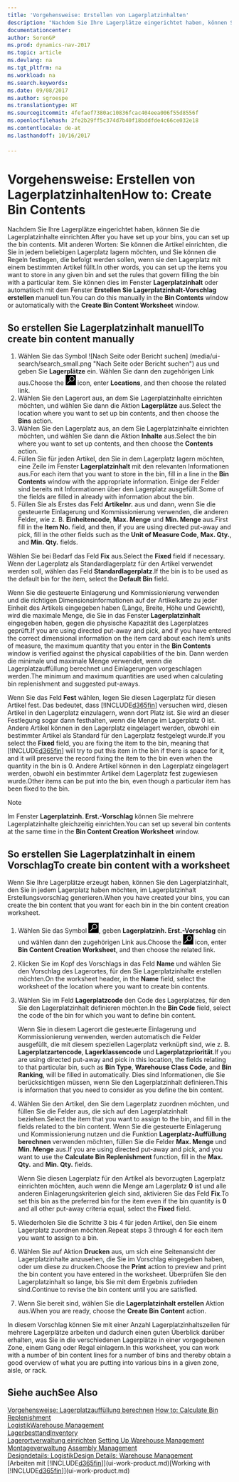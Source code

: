 ```yaml
---
title: 'Vorgehensweise: Erstellen von Lagerplatzinhalten'
description: "Nachdem Sie Ihre Lagerplätze eingerichtet haben, können Sie die Lagerplatzinhalte einrichten. Mit anderen Worten: Sie können die Artikel einrichten, die Sie in jedem beliebigen Lagerplatz lagern möchten, und Sie können die Regeln festlegen, die befolgt werden sollen, wenn sie den Lagerplatz mit einem bestimmten Artikel füllt."
documentationcenter: 
author: SorenGP
ms.prod: dynamics-nav-2017
ms.topic: article
ms.devlang: na
ms.tgt_pltfrm: na
ms.workload: na
ms.search.keywords: 
ms.date: 09/08/2017
ms.author: sgroespe
ms.translationtype: HT
ms.sourcegitcommit: 4fefaef7380ac10836fcac404eea006f55d8556f
ms.openlocfilehash: 2fe2b29ff5c374d7b40f18bddfde4c66ce032e18
ms.contentlocale: de-at
ms.lasthandoff: 10/16/2017

---
```

# <a name="how-to-create-bin-contents"></a><span data-ttu-id="0a57d-104">Vorgehensweise: Erstellen von Lagerplatzinhalten</span><span class="sxs-lookup"><span data-stu-id="0a57d-104">How to: Create Bin Contents</span></span>
<span data-ttu-id="0a57d-105">Nachdem Sie Ihre Lagerplätze eingerichtet haben, können Sie die Lagerplatzinhalte einrichten.</span><span class="sxs-lookup"><span data-stu-id="0a57d-105">After you have set up your bins, you can set up the bin contents.</span></span> <span data-ttu-id="0a57d-106">Mit anderen Worten: Sie können die Artikel einrichten, die Sie in jedem beliebigen Lagerplatz lagern möchten, und Sie können die Regeln festlegen, die befolgt werden sollen, wenn sie den Lagerplatz mit einem bestimmten Artikel füllt.</span><span class="sxs-lookup"><span data-stu-id="0a57d-106">In other words, you can set up the items you want to store in any given bin and set the rules that govern filling the bin with a particular item.</span></span> <span data-ttu-id="0a57d-107">Sie können dies im Fenster **Lagerplatzinhalt** oder automatisch mit dem Fenster **Erstellen Sie Lagerplatzinhalt-Vorschlag erstellen** manuell tun.</span><span class="sxs-lookup"><span data-stu-id="0a57d-107">You can do this manually in the **Bin Contents** window or automatically with the **Create Bin Content Worksheet** window.</span></span>

## <a name="to-create-bin-content-manually"></a><span data-ttu-id="0a57d-108">So erstellen Sie Lagerplatzinhalt manuell</span><span class="sxs-lookup"><span data-stu-id="0a57d-108">To create bin content manually</span></span>  
1.  <span data-ttu-id="0a57d-109">Wählen Sie das Symbol ![Nach Seite oder Bericht suchen] (media/ui-search/search_small.png "Nach Seite oder Bericht suchen") aus und geben Sie **Lagerplätze** ein. Wählen Sie dann den zugehörigen Link aus.</span><span class="sxs-lookup"><span data-stu-id="0a57d-109">Choose the ![Search for Page or Report](media/ui-search/search_small.png "Search for Page or Report icon") icon, enter **Locations**, and then choose the related link.</span></span>  
2.  <span data-ttu-id="0a57d-110">Wählen Sie den Lagerort aus, an dem Sie Lagerplatzinhalte einrichten möchten, und wählen Sie dann die Aktion **Lagerplätze** aus.</span><span class="sxs-lookup"><span data-stu-id="0a57d-110">Select the location where you want to set up bin contents,  and then choose the **Bins** action.</span></span>  
3.  <span data-ttu-id="0a57d-111">Wählen Sie den Lagerplatz aus, an dem Sie Lagerplatzinhalte einrichten möchten, und wählen Sie dann die Aktion **Inhalte** aus.</span><span class="sxs-lookup"><span data-stu-id="0a57d-111">Select the bin where you want to set up contents, and then choose the **Contents** action.</span></span>  
4.  <span data-ttu-id="0a57d-112">Füllen Sie für jeden Artikel, den Sie in dem Lagerplatz lagern möchten, eine Zeile im Fenster **Lagerplatzinhalt** mit den relevanten Informationen aus.</span><span class="sxs-lookup"><span data-stu-id="0a57d-112">For each item that you want to store in the bin, fill in a line in the **Bin Contents** window with the appropriate information.</span></span> <span data-ttu-id="0a57d-113">Einige der Felder sind bereits mit Informationen über den Lagerplatz ausgefüllt.</span><span class="sxs-lookup"><span data-stu-id="0a57d-113">Some of the fields are filled in already with information about the bin.</span></span>  
5.  <span data-ttu-id="0a57d-114">Füllen Sie als Erstes das Feld **Artikelnr.** aus und dann, wenn Sie die gesteuerte Einlagerung und Kommissionierung verwenden, die anderen Felder, wie z. B. **Einheitencode**, **Max. Menge** und **Min. Menge** aus.</span><span class="sxs-lookup"><span data-stu-id="0a57d-114">First fill in the **Item No.** field, and then, if you are using directed put-away and pick, fill in the other fields such as the **Unit of Measure Code**, **Max. Qty.**, and **Min. Qty.** fields.</span></span>  

<span data-ttu-id="0a57d-115">Wählen Sie bei Bedarf das Feld **Fix** aus.</span><span class="sxs-lookup"><span data-stu-id="0a57d-115">Select the **Fixed** field if necessary.</span></span> <span data-ttu-id="0a57d-116">Wenn der Lagerplatz als Standardlagerplatz für den Artikel verwendet werden soll, wählen das Feld **Standardlagerplatz**.</span><span class="sxs-lookup"><span data-stu-id="0a57d-116">If the bin is to be used as the default bin for the item, select the **Default Bin** field.</span></span>  

<span data-ttu-id="0a57d-117">Wenn Sie die gesteuerte Einlagerung und Kommissionierung verwenden und die richtigen Dimensionsinformationen auf der Artikelkarte zu jeder Einheit des Artikels eingegeben haben (Länge, Breite, Höhe und Gewicht), wird die maximale Menge, die Sie in das Fenster **Lagerplatzinhalt** eingegeben haben, gegen die physische Kapazität des Lagerplatzes geprüft.</span><span class="sxs-lookup"><span data-stu-id="0a57d-117">If you are using directed put-away and pick, and if you have entered the correct dimensional information on the item card about each item’s units of measure, the maximum quantity that you enter in the **Bin Contents** window is verified against the physical capabilities of the bin.</span></span> <span data-ttu-id="0a57d-118">Dann werden die minimale und maximale Menge verwendet, wenn die Lagerplatzauffüllung berechnet und Einlagerungen vorgeschlagen werden.</span><span class="sxs-lookup"><span data-stu-id="0a57d-118">The minimum and maximum quantities are used when calculating bin replenishment and suggested put-aways.</span></span>  

<span data-ttu-id="0a57d-119">Wenn Sie das Feld **Fest** wählen, legen Sie diesen Lagerplatz für diesen Artikel fest. Das bedeutet, dass [!INCLUDE[d365fin](includes/d365fin_md.md)] versuchen wird, diesen Artikel in den Lagerplatz einzulagern, wenn dort Platz ist. Sie wird an dieser Festlegung sogar dann festhalten, wenn die Menge im Lagerplatz 0 ist. Andere Artikel können in den Lagerplatz eingelagert werden, obwohl ein bestimmter Artikel als Standard für den Lagerplatz festgelegt wurde.</span><span class="sxs-lookup"><span data-stu-id="0a57d-119">If you select the **Fixed** field, you are fixing the item to the bin, meaning that [!INCLUDE[d365fin](includes/d365fin_md.md)] will try to put this item in the bin if there is space for it, and it will preserve the record fixing the item to the bin even when the quantity in the bin is 0.</span></span> <span data-ttu-id="0a57d-120">Andere Artikel können in den Lagerplatz eingelagert werden, obwohl ein bestimmter Artikel dem Lagerplatz fest zugewiesen wurde.</span><span class="sxs-lookup"><span data-stu-id="0a57d-120">Other items can be put into the bin, even though a particular item has been fixed to the bin.</span></span>  

> [!NOTE]  
>  <span data-ttu-id="0a57d-121">Im Fenster **Lagerplatzinh. Erst.-Vorschlag** können Sie mehrere Lagerplatzinhalte gleichzeitig einrichten.</span><span class="sxs-lookup"><span data-stu-id="0a57d-121">You can set up several bin contents at the same time in the **Bin Content Creation Worksheet** window.</span></span>  

## <a name="to-create-bin-content-with-a-worksheet"></a><span data-ttu-id="0a57d-122">So erstellen Sie Lagerplatzinhalt in einem Vorschlag</span><span class="sxs-lookup"><span data-stu-id="0a57d-122">To create bin content with a worksheet</span></span>  
<span data-ttu-id="0a57d-123">Wenn Sie Ihre Lagerplätze erzeugt haben, können Sie den Lagerplatzinhalt, den Sie in jedem Lagerplatz haben möchten, im Lagerplatzinhalt Erstellungsvorschlag generieren.</span><span class="sxs-lookup"><span data-stu-id="0a57d-123">When you have created your bins, you can create the bin content that you want for each bin in the bin content creation worksheet.</span></span>

1.  <span data-ttu-id="0a57d-124">Wählen Sie das Symbol ![Nach Seite oder Bericht suchen](media/ui-search/search_small.png "Nach Seite oder Bericht suchen"), geben **Lagerplatzinh. Erst.-Vorschlag** ein und wählen dann den zugehörigen Link aus.</span><span class="sxs-lookup"><span data-stu-id="0a57d-124">Choose the ![Search for Page or Report](media/ui-search/search_small.png "Search for Page or Report icon") icon, enter **Bin Content Creation Worksheet**, and then choose the related link.</span></span>  
2.  <span data-ttu-id="0a57d-125">Klicken Sie im Kopf des Vorschlags in das Feld **Name** und wählen Sie den Vorschlag des Lagerortes, für den Sie Lagerplatzinhalte erstellen möchten.</span><span class="sxs-lookup"><span data-stu-id="0a57d-125">On the worksheet header, in the **Name** field, select the worksheet of the location where you want to create bin contents.</span></span>  
3.  <span data-ttu-id="0a57d-126">Wählen Sie im Feld **Lagerplatzcode** den Code des Lagerplatzes, für den Sie den Lagerplatzinhalt definieren möchten.</span><span class="sxs-lookup"><span data-stu-id="0a57d-126">In the **Bin Code** field, select the code of the bin for which you want to define bin content.</span></span>   

    <span data-ttu-id="0a57d-127">Wenn Sie in diesem Lagerort die gesteuerte Einlagerung und Kommissionierung verwenden, werden automatisch die Felder ausgefüllt, die mit diesem speziellen Lagerplatz verknüpft sind, wie z. B. **Lagerplatzartencode**, **Lagerklassencode** und **Lagerplatzpriorität**.</span><span class="sxs-lookup"><span data-stu-id="0a57d-127">If you are using directed put-away and pick in this location, the fields relating to that particular bin, such as **Bin Type**, **Warehouse Class Code**, and **Bin Ranking**, will be filled in automatically.</span></span> <span data-ttu-id="0a57d-128">Dies sind Informationen, die Sie berücksichtigen müssen, wenn Sie den Lagerplatzinhalt definieren.</span><span class="sxs-lookup"><span data-stu-id="0a57d-128">This is information that you need to consider as you define the bin content.</span></span>  
4.  <span data-ttu-id="0a57d-129">Wählen Sie den Artikel, den Sie dem Lagerplatz zuordnen möchten, und füllen Sie die Felder aus, die sich auf den Lagerplatzinhalt beziehen.</span><span class="sxs-lookup"><span data-stu-id="0a57d-129">Select the item that you want to assign to the bin, and fill in the fields related to the bin content.</span></span> <span data-ttu-id="0a57d-130">Wenn Sie die gesteuerte Einlagerung und Kommissionierung nutzen und die Funktion **Lagerplatz-Auffüllung berechnen** verwenden möchten, füllen Sie die Felder **Max. Menge** und **Min. Menge** aus.</span><span class="sxs-lookup"><span data-stu-id="0a57d-130">If you are using directed put-away and pick, and you want to use the **Calculate Bin Replenishment** function, fill in the **Max. Qty.** and **Min. Qty.** fields.</span></span>  

    <span data-ttu-id="0a57d-131">Wenn Sie diesen Lagerplatz für den Artikel als bevorzugten Lagerplatz einrichten möchten, auch wenn die Menge am Lagerplatz **0** ist und alle anderen Einlagerungskriterien gleich sind, aktivieren Sie das Feld **Fix**.</span><span class="sxs-lookup"><span data-stu-id="0a57d-131">To set this bin as the preferred bin for the item even if the bin quantity is **0** and all other put-away criteria equal, select the **Fixed** field.</span></span>  
5.  <span data-ttu-id="0a57d-132">Wiederholen Sie die Schritte 3 bis 4 für jeden Artikel, den Sie einem Lagerplatz zuordnen möchten.</span><span class="sxs-lookup"><span data-stu-id="0a57d-132">Repeat steps 3 through 4 for each item you want to assign to a bin.</span></span>  
6.  <span data-ttu-id="0a57d-133">Wählen Sie auf Aktion **Drucken** aus, um sich eine Seitenansicht der Lagerplatzinhalte anzusehen, die Sie im Vorschlag eingegeben haben, oder um diese zu drucken.</span><span class="sxs-lookup"><span data-stu-id="0a57d-133">Choose the **Print** action to preview and print the bin content you have entered in the worksheet.</span></span> <span data-ttu-id="0a57d-134">Überprüfen Sie den Lagerplatzinhalt so lange, bis Sie mit dem Ergebnis zufrieden sind.</span><span class="sxs-lookup"><span data-stu-id="0a57d-134">Continue to revise the bin content until you are satisfied.</span></span>  
7.  <span data-ttu-id="0a57d-135">Wenn Sie bereit sind, wählen Sie die **Lagerplatzinhalt erstellen** Aktion aus.</span><span class="sxs-lookup"><span data-stu-id="0a57d-135">When you are ready, choose the **Create Bin Content** action.</span></span>  

<span data-ttu-id="0a57d-136">In diesem Vorschlag können Sie mit einer Anzahl Lagerplatzinhaltszeilen für mehrere Lagerplätze arbeiten und dadurch einen guten Überblick darüber erhalten, was Sie in die verschiedenen Lagerplätze in einer vorgegebenen Zone, einem Gang oder Regal einlagern.</span><span class="sxs-lookup"><span data-stu-id="0a57d-136">In this worksheet, you can work with a number of bin content lines for a number of bins and thereby obtain a good overview of what you are putting into various bins in a given zone, aisle, or rack.</span></span>  

## <a name="see-also"></a><span data-ttu-id="0a57d-137">Siehe auch</span><span class="sxs-lookup"><span data-stu-id="0a57d-137">See Also</span></span>
<span data-ttu-id="0a57d-138">[Vorgehensweise: Lagerplatzauffüllung berechnen](warehouse-how-to-calculate-bin-replenishment.md)  </span><span class="sxs-lookup"><span data-stu-id="0a57d-138">[How to: Calculate Bin Replenishment](warehouse-how-to-calculate-bin-replenishment.md)  </span></span>  
[<span data-ttu-id="0a57d-139">Logistik</span><span class="sxs-lookup"><span data-stu-id="0a57d-139">Warehouse Management</span></span>](warehouse-manage-warehouse.md)  
[<span data-ttu-id="0a57d-140">Lagerbesttand</span><span class="sxs-lookup"><span data-stu-id="0a57d-140">Inventory</span></span>](inventory-manage-inventory.md)  
<span data-ttu-id="0a57d-141">[Lagerortverwaltung einrichten](warehouse-setup-warehouse.md)   </span><span class="sxs-lookup"><span data-stu-id="0a57d-141">[Setting Up Warehouse Management](warehouse-setup-warehouse.md)   </span></span>  
<span data-ttu-id="0a57d-142">[Montageverwaltung](assembly-assemble-items.md)  </span><span class="sxs-lookup"><span data-stu-id="0a57d-142">[Assembly Management](assembly-assemble-items.md)  </span></span>  
[<span data-ttu-id="0a57d-143">Designdetails: Logistik</span><span class="sxs-lookup"><span data-stu-id="0a57d-143">Design Details: Warehouse Management</span></span>](design-details-warehouse-management.md)  
<span data-ttu-id="0a57d-144">[Arbeiten mit [!INCLUDE[d365fin](includes/d365fin_md.md)]](ui-work-product.md)</span><span class="sxs-lookup"><span data-stu-id="0a57d-144">[Working with [!INCLUDE[d365fin](includes/d365fin_md.md)]](ui-work-product.md)</span></span>

